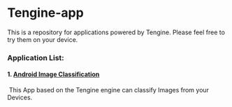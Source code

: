 # Tengine-app
This is a repository for applications powered by Tengine. Please feel free to try them on your device.

### Application List:

#### 1.  [Android Image Classification](https://github.com/OAID/Tengine-app/tree/master/android/classification)

​      This App based on the Tengine engine can classify Images from your Devices.

